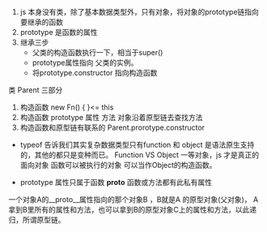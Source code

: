 1. js 本身没有类，除了基本数据类型外，只有对象，将对象的prototype链指向要继承的函数
2. prototype 是函数的属性
3. 继承三步
    - 父类的构造函数执行一下，相当于super()
    - prototype属性指向 父类的实例。
    - 将prototype.constructor 指向构造函数

类 Parent 三部分
1. 构造函数 new Fn()  { }<= this 
2. 构造函数 prototype 属性 方法
对象沿着原型链去查找方法
3. 构造函数和原型链有联系的
    Parent.prorotype.constructor 
- typeof 告诉我们其实复杂数据类型只有function 和 object 是语法原生支持的，其他的都只是变种而已。
Function  VS  Object
一等对象，js 才是真正的面向对象
函数可以被执行的对象
可以当作Object的构造函数。

- prototype 属性只属于函数
    __proto__ 函数或方法都有此私有属性

一个对象A的__proto__属性指向的那个对象B ，B就是A 的原型对象(父对象)，
A拿到B里所有的属性和方法，也可以拿到B的原型对象C上的属性和方法，以此递归，所谓原型链。
